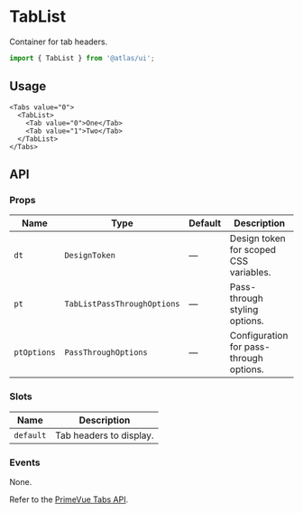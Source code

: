 # TabList

Container for tab headers.

```ts
import { TabList } from '@atlas/ui';
```

## Usage

```vue
<Tabs value="0">
  <TabList>
    <Tab value="0">One</Tab>
    <Tab value="1">Two</Tab>
  </TabList>
</Tabs>
```

## API

### Props

| Name | Type | Default | Description |
| ---- | ---- | ------- | ----------- |
| `dt` | `DesignToken` | — | Design token for scoped CSS variables. |
| `pt` | `TabListPassThroughOptions` | — | Pass-through styling options. |
| `ptOptions` | `PassThroughOptions` | — | Configuration for pass-through options. |

### Slots

| Name | Description |
| ---- | ----------- |
| `default` | Tab headers to display. |

### Events

None.

Refer to the [PrimeVue Tabs API](https://primevue.org/tabs/#api).
